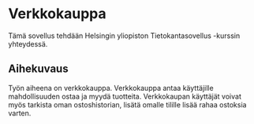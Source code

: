# Verkkokauppa 
Tämä sovellus tehdään Helsingin yliopiston Tietokantasovellus -kurssin yhteydessä. 
## Aihekuvaus 
Työn aiheena on verkkokauppa. Verkkokauppa antaa käyttäjille mahdollisuuden ostaa ja myydä tuotteita. Verkkokaupan käyttäjät voivat myös tarkista oman ostoshistorian, lisätä omalle tilille lisää rahaa ostoksia varten.  
